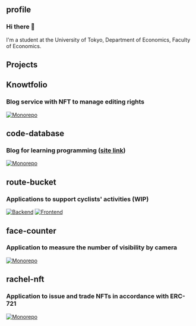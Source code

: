 ## profile
### Hi there 👋
I'm a student at the University of Tokyo, Department of Economics, Faculty of Economics.  

## Projects
## Knowtfolio
### Blog service with NFT to manage editing rights
[![Monorepo](https://github-readme-stats.vercel.app/api/pin/?username=team-azb&repo=knowtfolio&show_icons=true&theme=graywhite)](https://github.com/team-azb/knowtfolio)
## code-database
### Blog for learning programming ([site link](https://code-database.com))  
[![Monorepo](https://github-readme-stats.vercel.app/api/pin/?username=geek-line&repo=code-database&show_icons=true&theme=graywhite)](https://github.com/geek-line/code-database)
## route-bucket
### Applications to support cyclists' activities (WIP)  
[![Backend](https://github-readme-stats.vercel.app/api/pin/?username=team-azb&repo=route-bucket-backend&show_icons=true&theme=graywhite)](https://github.com/team-azb/route-bucket-backend)
[![Frontend](https://github-readme-stats.vercel.app/api/pin/?username=team-azb&repo=route-bucket-frontend&show_icons=true&theme=graywhite)](https://github.com/team-azb/route-bucket-frontend)
## face-counter
### Application to measure the number of visibility by camera
[![Monorepo](https://github-readme-stats.vercel.app/api/pin/?username=reibomaru&repo=face_counter&show_icons=true&theme=graywhite)](https://github.com/reibomaru/face_counter)
## rachel-nft
### Application to issue and trade NFTs in accordance with ERC-721
[![Monorepo](https://github-readme-stats.vercel.app/api/pin/?username=reibomaru&repo=rachel-nft&show_icons=true&theme=graywhite)](https://github.com/reibomaru/rachel-nft)
<!--
**reibomaru/reibomaru** is a ✨ _special_ ✨ repository because its `README.md` (this file) appears on your GitHub profile.

Here are some ideas to get you started:

- 🔭 I’m currently working on ...
- 🌱 I’m currently learning ...
- 👯 I’m looking to collaborate on ...
- 🤔 I’m looking for help with ...
- 💬 Ask me about ...
- 📫 How to reach me: ...
- 😄 Pronouns: ...
- ⚡ Fun fact: ...
-->
